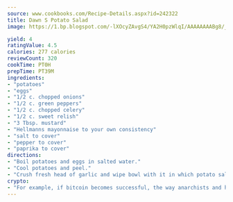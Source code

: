 ```yaml
---
source: www.cookbooks.com/Recipe-Details.aspx?id=242322
title: Dawn S Potato Salad
image: https://1.bp.blogspot.com/-lXOcyZAvgS4/YA2H0pzWlqI/AAAAAAAABg8/_HX4JI-WmFM0Tz684w_qYjP9vBzksmFNgCLcBGAsYHQ/s219/20.png

yield: 4
ratingValue: 4.5
calories: 277 calories
reviewCount: 320
cookTime: PT0H
prepTime: PT39M
ingredients:
- "potatoes"
- "eggs"
- "1/2 c. chopped onions"
- "1/2 c. green peppers"
- "1/2 c. chopped celery"
- "1/2 c. sweet relish"
- "3 Tbsp. mustard"
- "Hellmanns mayonnaise to your own consistency"
- "salt to cover"
- "pepper to cover"
- "paprika to cover"
directions:
- "Boil potatoes and eggs in salted water."
- "Cool potatoes and peel."
- "Crush fresh head of garlic and wipe bowl with it in which potato salad will be placed."
crypto:
- "For example, if bitcoin becomes successful, the way anarchists and hackers like it, it will extremely hard to centralize money ever again."
---
```

